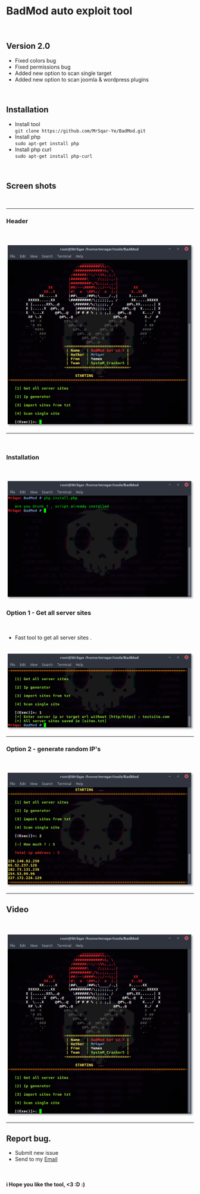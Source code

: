 <h1> BadMod auto exploit tool </h1>
<br>
<h2>Version 2.0</h2>
<ul> 
<li>Fixed colors bug</li>
<li>Fixed permissions bug</li>
<li>Added new option to scan single target</li>
<li>Added new option to scan joomla & wordpress plugins</li>
</ul>
<br>
<h2>Installation</h2>
<ul> 
<li>Install tool</li>
<code>git clone https://github.com/MrSqar-Ye/BadMod.git</code>
<li>Install php</li>
<code>sudo apt-get install php</code>
<li>Install php curl</li>
<code>sudo apt-get install php-curl</code>
</ul>
<br>
<h2>Screen shots</h2>
<br>
<HR>
<h3>Header</h3><br>
<br>
<img src="ScreenShots/header.png" >
<br>
<HR>
<br>
<h3>Installation</h3><br>
<br>
<img src="ScreenShots/install.png" >
<br>
<h3>Option 1 - Get all server sites</h3><br>
<ul> 
<li>Fast tool to get all server sites .</li>
</ul>
<br>
<img src="ScreenShots/option1.png" >
<br>
<HR>
<h3>Option 2 - generate random IP's</h3><br>
<br>
<img src="ScreenShots/option2.png" >
<br>
<HR>

<h2>Video</h2><br>
<br>
<a href="http://www.youtube.com" ><img src="ScreenShots/header.png" ></a>
<br>
<hr>
<h2>Report bug.</h2>
<ul>
<li>Submit new issue</li>
<li>Send to my <a href="mailto:mrsqar@gmail.com">Email</a></li>
</ul>
<br>
<h4>i Hope you like the tool, <3 :D :)</h4>
